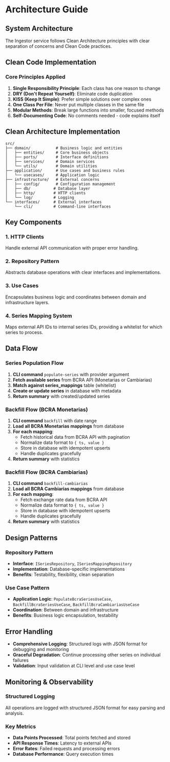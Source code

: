 # Architecture Guide

## System Architecture

The Ingestor service follows Clean Architecture principles with clear separation of concerns and Clean Code practices.

## Clean Code Implementation

### **Core Principles Applied**

1. **Single Responsibility Principle**: Each class has one reason to change
2. **DRY (Don't Repeat Yourself)**: Eliminate code duplication
3. **KISS (Keep It Simple)**: Prefer simple solutions over complex ones
4. **One Class Per File**: Never put multiple classes in the same file
5. **Modular Methods**: Break large functions into smaller, focused methods
6. **Self-Documenting Code**: No comments needed - code explains itself

## Clean Architecture Implementation

```
src/
├── domain/           # Business logic and entities
│   ├── entities/     # Core business objects
│   ├── ports/        # Interface definitions
│   ├── services/     # Domain services
│   └── utils/        # Domain utilities
├── application/      # Use cases and business rules
│   └── usecases/     # Application logic
├── infrastructure/   # External concerns
│   ├── config/       # Configuration management
│   ├── db/          # Database layer
│   ├── http/        # HTTP clients
│   └── log/         # Logging
└── interfaces/      # External interfaces
    └── cli/         # Command-line interfaces
```

## Key Components

### 1. HTTP Clients

Handle external API communication with proper error handling.

### 2. Repository Pattern

Abstracts database operations with clear interfaces and implementations.

### 3. Use Cases

Encapsulates business logic and coordinates between domain and infrastructure layers.

### 4. Series Mapping System

Maps external API IDs to internal series IDs, providing a whitelist for which series to process.

## Data Flow

### Series Population Flow

1. **CLI command** `populate-series` with provider argument
2. **Fetch available series** from BCRA API (Monetarias or Cambiarias)
3. **Match against series_mappings** table (whitelist)
4. **Create or update series** in database with metadata
5. **Return summary** with created/updated series

### Backfill Flow (BCRA Monetarias)

1. **CLI command** `backfill` with date range
2. **Load all BCRA Monetarias mappings** from database
3. **For each mapping**:
   - Fetch historical data from BCRA API with pagination
   - Normalize data format to `{ ts, value }`
   - Store in database with idempotent upserts
   - Handle duplicates gracefully
4. **Return summary** with statistics

### Backfill Flow (BCRA Cambiarias)

1. **CLI command** `backfill-cambiarias`
2. **Load all BCRA Cambiarias mappings** from database
3. **For each mapping**:
   - Fetch exchange rate data from BCRA API
   - Normalize data format to `{ ts, value }`
   - Store in database with idempotent upserts
   - Handle duplicates gracefully
4. **Return summary** with statistics

## Design Patterns

### Repository Pattern

- **Interface**: `ISeriesRepository`, `ISeriesMappingRepository`
- **Implementation**: Database-specific implementations
- **Benefits**: Testability, flexibility, clean separation

### Use Case Pattern

- **Application Logic**: `PopulateBcraSeriesUseCase`, `BackfillBcraSeriesUseCase`, `BackfillBcraCambiariasUseCase`
- **Coordination**: Between domain and infrastructure
- **Benefits**: Business logic encapsulation, testability

## Error Handling

- **Comprehensive Logging**: Structured logs with JSON format for debugging and monitoring
- **Graceful Degradation**: Continue processing other series on individual failures
- **Validation**: Input validation at CLI level and use case level

## Monitoring & Observability

### Structured Logging

All operations are logged with structured JSON format for easy parsing and analysis.

### Key Metrics

- **Data Points Processed**: Total points fetched and stored
- **API Response Times**: Latency to external APIs
- **Error Rates**: Failed requests and processing errors
- **Database Performance**: Query execution times
